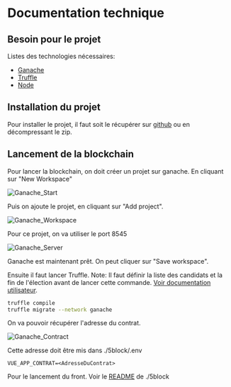 # Documentation technique

## Besoin pour le projet

Listes des technologies nécessaires:

- [Ganache](https://www.trufflesuite.com/ganache)
- [Truffle](https://www.trufflesuite.com/truffle)
- [Node](https://nodejs.org/en/)

## Installation du projet

Pour installer le projet, il faut soit le récupérer sur [github](https://github.com/Esquimor/5BLOC) ou en décompressant le zip.

## Lancement de la blockchain

 Pour lancer la blockchain, on doit créer un projet sur ganache. En cliquant sur "New Workspace"

![Ganache_Start](D:\Course\5BLOCK\project\images\Ganache_Start.PNG)

Puis on ajoute le projet, en cliquant sur "Add project".

![Ganache_Workspace](D:\Course\5BLOCK\project\images\Ganache_Workspace.PNG)

Pour ce projet, on va utiliser le port 8545

![Ganache_Server](D:\Course\5BLOCK\project\images\Ganache_Server.PNG)

Ganache est maintenant prêt. On peut cliquer sur "Save workspace".



Ensuite il faut lancer Truffle. Note: Il faut définir la liste des candidats et la fin de l'élection avant de lancer cette commande. [Voir documentation utilisateur](./Technique.md).

```bash
truffle compile
truffle migrate --network ganache
```



On va pouvoir récupérer l'adresse du contrat.

![Ganache_Contract](D:\Course\5BLOCK\project\images\Ganache_Contract.PNG)

 Cette adresse doit être mis dans ./5block/.env

```
VUE_APP_CONTRAT=<AdresseDuContrat>
```

Pour le lancement du front. Voir le [README](./5block/README.md) de ./5block

